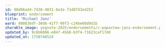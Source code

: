 ```yaml
---
id: 98d86ad4-7438-4831-8a3e-71d8743ed253
blueprint: endorsement
title: 'Michael Janz'
ward: 980836df-30d6-41f7-90f3-c24be60d9d1b
sharable_image: yegvote-2025/endorsements/c-papastew-janz-endorsement.png
updated_by: 9c6b6866-e047-4568-b3f4-71623caf17dd
updated_at: 1758748524
---
```


